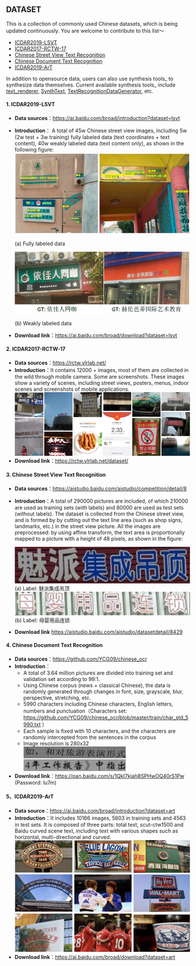 ## DATASET
This is a collection of commonly used Chinese datasets, which is being updated continuously. You are welcome to contribute to this list～
- [ICDAR2019-LSVT](#ICDAR2019-LSVT)
- [ICDAR2017-RCTW-17](#ICDAR2017-RCTW-17)
- [Chinese Street View Text Recognition](#中文街景文字识别)
- [Chinese Document Text Recognition](#中文文档文字识别)
- [ICDAR2019-ArT](#ICDAR2019-ArT)

In addition to opensource data, users can also use synthesis tools_ to synthesize data themselves. Current available synthesis tools_ include [text_renderer](https://github.com/Sanster/text_renderer), [SynthText](https://github.com/ankush-me/SynthText), [TextRecognitionDataGenerator](https://github.com/Belval/TextRecognitionDataGenerator), etc.

<a name="ICDAR2019-LSVT"></a>
#### 1. ICDAR2019-LSVT
- **Data sources**：https://ai.baidu.com/broad/introduction?dataset=lsvt
- **Introduction**： A total of 45w Chinese street view images, including 5w (2w test + 3w training) fully labeled data (text coordinates + text content), 40w weakly labeled data (text content only), as shown in the following figure:
    ![](../../datasets/LSVT_1.jpg)

    (a) Fully labeled data

    ![](../../datasets/LSVT_2.jpg)

    (b) Weakly labeled data
- **Download link**：https://ai.baidu.com/broad/download?dataset=lsvt

<a name="ICDAR2017-RCTW-17"></a>
#### 2. ICDAR2017-RCTW-17
- **Data sources**：https://rctw.vlrlab.net/
- **Introduction**：It contains 12000 + images, most of them are collected in the wild through mobile camera. Some are screenshots. These images show a variety of scenes, including street views, posters, menus, indoor scenes and screenshots of mobile applications.
    ![](../../datasets/rctw.jpg)
- **Download link**：https://rctw.vlrlab.net/dataset/

<a name="中文街景文字识别"></a>
#### 3. Chinese Street View Text Recognition
- **Data sources**：https://aistudio.baidu.com/aistudio/competition/detail/8
- **Introduction**：A total of 290000 pictures are included, of which 210000 are used as training sets (with labels) and 80000 are used as test sets (without labels). The dataset is collected from the Chinese street view, and is formed by by cutting out the text line area (such as shop signs, landmarks, etc.) in the street view picture. All the images are preprocessed: by using affine transform, the text area is proportionally mapped to a picture with a height of 48 pixels, as shown in the figure:

    ![](../../datasets/ch_street_rec_1.png)  
    (a) Label: 魅派集成吊顶  
    ![](../../datasets/ch_street_rec_2.png)  
    (b) Label: 母婴用品连锁  
- **Download link**
https://aistudio.baidu.com/aistudio/datasetdetail/8429

<a name="中文文档文字识别"></a>
#### 4. Chinese Document Text Recognition
- **Data sources**：https://github.com/YCG09/chinese_ocr  
- **Introduction**：  
    - A total of 3.64 million pictures are divided into training set and validation set according to 99:1.
    - Using Chinese corpus (news + classical Chinese), the data is randomly generated through changes in font, size, grayscale, blur, perspective, stretching, etc.
    - 5990 characters including Chinese characters, English letters, numbers and punctuation（Characters set: https://github.com/YCG09/chinese_ocr/blob/master/train/char_std_5990.txt ）
    - Each sample is fixed with 10 characters, and the characters are randomly intercepted from the sentences in the corpus
    - Image resolution is 280x32  
    ![](../../datasets/ch_doc1.jpg)  
    ![](../../datasets/ch_doc3.jpg)  
- **Download link**：https://pan.baidu.com/s/1QkI7kjah8SPHwOQ40rS1Pw (Password: lu7m)

<a name="ICDAR2019-ArT"></a>
#### 5、ICDAR2019-ArT
- **Data source**：https://ai.baidu.com/broad/introduction?dataset=art
- **Introduction**：It includes 10166 images, 5603 in training sets and 4563 in test sets. It is composed of three parts: total text, scut-ctw1500 and Baidu curved scene text, including text with various shapes such as horizontal, multi-directional and curved.
    ![](../../datasets/ArT.jpg)
- **Download link**：https://ai.baidu.com/broad/download?dataset=art
